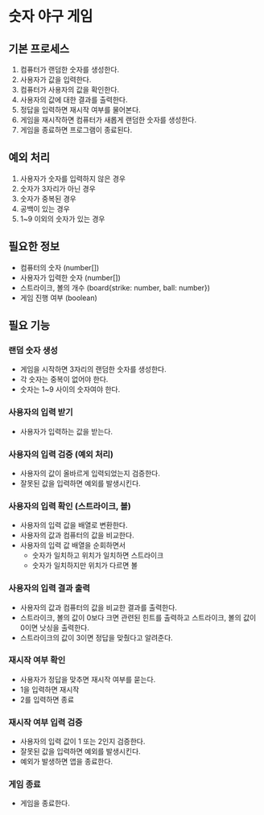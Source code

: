# 숫자 야구 게임

## 기본 프로세스

1. 컴퓨터가 랜덤한 숫자를 생성한다.
2. 사용자가 값을 입력한다.
3. 컴퓨터가 사용자의 값을 확인한다.
4. 사용자의 값에 대한 결과를 출력한다.
5. 정답을 입력하면 재시작 여부를 물어본다.
6. 게임을 재시작하면 컴퓨터가 새롭게 랜덤한 숫자를 생성한다.
7. 게임을 종료하면 프로그램이 종료된다.

## 예외 처리

1. 사용자가 숫자를 입력하지 않은 경우
2. 숫자가 3자리가 아닌 경우
3. 숫자가 중복된 경우
4. 공백이 있는 경우
5. 1~9 이외의 숫자가 있는 경우

## 필요한 정보

- 컴퓨터의 숫자 (number[])
- 사용자가 입력한 숫자 (number[])
- 스트라이크, 볼의 개수 (board{strike: number, ball: number})
- 게임 진행 여부 (boolean)

## 필요 기능

### 랜덤 숫자 생성

- 게임을 시작하면 3자리의 랜덤한 숫자를 생성한다.
- 각 숫자는 중복이 없어야 한다.
- 숫자는 1~9 사이의 숫자여야 한다.

### 사용자의 입력 받기

- 사용자가 입력하는 값을 받는다.

### 사용자의 입력 검증 (예외 처리)

- 사용자의 값이 올바르게 입력되었는지 검증한다.
- 잘못된 값을 입력하면 예외를 발생시킨다.

### 사용자의 입력 확인 (스트라이크, 볼)

- 사용자의 입력 값을 배열로 변환한다.
- 사용자의 값과 컴퓨터의 값을 비교한다.
- 사용자의 입력 값 배열을 순회하면서
  - 숫자가 일치하고 위치가 일치하면 스트라이크
  - 숫자가 일치하지만 위치가 다르면 볼

### 사용자의 입력 결과 출력

- 사용자의 값과 컴퓨터의 값을 비교한 결과를 출력한다.
- 스트라이크, 볼의 값이 0보다 크면 관련된 힌트를 출력하고 스트라이크, 볼의 값이 0이면 낫싱을 출력한다.
- 스트라이크의 값이 3이면 정답을 맞췄다고 알려준다.

### 재시작 여부 확인

- 사용자가 정답을 맞추면 재시작 여부를 묻는다.
- 1을 입력하면 재시작
- 2를 입력하면 종료

### 재시작 여부 입력 검증

- 사용자의 입력 값이 1 또는 2인지 검증한다.
- 잘못된 값을 입력하면 예외를 발생시킨다.
- 예외가 발생하면 앱을 종료한다.

### 게임 종료

- 게임을 종료한다.
